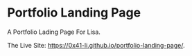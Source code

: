 # Portfolio Landing Page
A Portfolio Lading Page For Lisa.

The Live Site: https://0x41-li.github.io/portfolio-landing-page/.

